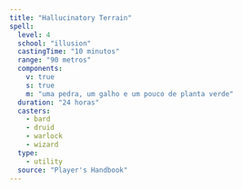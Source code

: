 ```yaml
---
title: "Hallucinatory Terrain"
spell:
  level: 4
  school: "illusion"
  castingTime: "10 minutos"
  range: "90 metros"
  components:
    v: true
    s: true
    m: "uma pedra, um galho e um pouco de planta verde"
  duration: "24 horas"
  casters:
    - bard
    - druid
    - warlock
    - wizard
  type:
    - utility
  source: "Player's Handbook"
---
```

